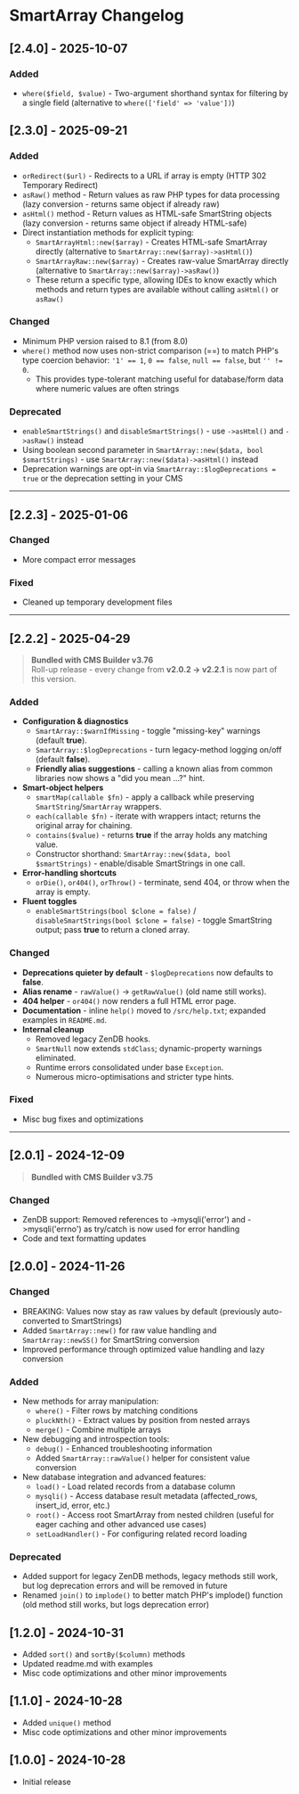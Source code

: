 # SmartArray Changelog

## [2.4.0] - 2025-10-07

### Added
- `where($field, $value)` - Two-argument shorthand syntax for filtering by a single field (alternative to `where(['field' => 'value'])`)

## [2.3.0] - 2025-09-21

### Added
- `orRedirect($url)` - Redirects to a URL if array is empty (HTTP 302 Temporary Redirect)
- `asRaw()` method - Return values as raw PHP types for data processing (lazy conversion - returns same object if already raw)
- `asHtml()` method - Return values as HTML-safe SmartString objects (lazy conversion - returns same object if already HTML-safe)
- Direct instantiation methods for explicit typing:
  - `SmartArrayHtml::new($array)` - Creates HTML-safe SmartArray directly (alternative to `SmartArray::new($array)->asHtml()`)
  - `SmartArrayRaw::new($array)` - Creates raw-value SmartArray directly (alternative to `SmartArray::new($array)->asRaw()`)
  - These return a specific type, allowing IDEs to know exactly which methods and return types are available without calling `asHtml()` or `asRaw()`

### Changed
- Minimum PHP version raised to 8.1 (from 8.0)
- `where()` method now uses non-strict comparison (==) to match PHP's type coercion behavior: `'1' == 1`, `0 == false`, `null == false`, but `'' != 0`.
  - This provides type-tolerant matching useful for database/form data where numeric values are often strings

### Deprecated
- `enableSmartStrings()` and `disableSmartStrings()` - use `->asHtml()` and `->asRaw()` instead
- Using boolean second parameter in `SmartArray::new($data, bool $smartStrings)` - use `SmartArray::new($data)->asHtml()` instead
- Deprecation warnings are opt-in via `SmartArray::$logDeprecations = true` or the deprecation setting in your CMS

---

## [2.2.3] - 2025-01-06

### Changed
- More compact error messages

### Fixed
- Cleaned up temporary development files

---

## [2.2.2] - 2025-04-29
> **Bundled with CMS Builder v3.76**  
> Roll-up release - every change from **v2.0.2 -> v2.2.1** is now part of this version.

### Added
- **Configuration & diagnostics**
  - `SmartArray::$warnIfMissing` - toggle "missing-key" warnings (default **true**).
  - `SmartArray::$logDeprecations` - turn legacy-method logging on/off (default **false**).
  - **Friendly alias suggestions** - calling a known alias from common libraries now shows a "did you mean ...?" hint.
- **Smart-object helpers**
  - `smartMap(callable $fn)` - apply a callback while preserving `SmartString`/`SmartArray` wrappers.
  - `each(callable $fn)` - iterate with wrappers intact; returns the original array for chaining.
  - `contains($value)` - returns **true** if the array holds any matching value.
  - Constructor shorthand: `SmartArray::new($data, bool $smartStrings)` - enable/disable SmartStrings in one call.
- **Error-handling shortcuts**   
  - `orDie()`, `or404()`, `orThrow()` - terminate, send 404, or throw when the array is empty.
- **Fluent toggles**   
  - `enableSmartStrings(bool $clone = false)` / `disableSmartStrings(bool $clone = false)` - toggle SmartString output; pass **true** to return a cloned array.

### Changed
- **Deprecations quieter by default** - `$logDeprecations` now defaults to **false**.
- **Alias rename** - `rawValue()` -> `getRawValue()` (old name still works).
- **404 helper** - `or404()` now renders a full HTML error page.
- **Documentation** - inline `help()` moved to `/src/help.txt`; expanded examples in `README.md`.
- **Internal cleanup**
  - Removed legacy ZenDB hooks.
  - `SmartNull` now extends `stdClass`; dynamic-property warnings eliminated.
  - Runtime errors consolidated under base `Exception`.
  - Numerous micro-optimisations and stricter type hints.

### Fixed
- Misc bug fixes and optimizations

---

## [2.0.1] - 2024-12-09

> **Bundled with CMS Builder v3.75**

### Changed
- ZenDB support: Removed references to ->mysqli('error') and ->mysqli('errno') as try/catch is now used for error handling
- Code and text formatting updates

## [2.0.0] - 2024-11-26

### Changed
* BREAKING: Values now stay as raw values by default (previously auto-converted to SmartStrings)
* Added `SmartArray::new()` for raw value handling and `SmartArray::newSS()` for SmartString conversion
* Improved performance through optimized value handling and lazy conversion

### Added
* New methods for array manipulation:
    * `where()` - Filter rows by matching conditions
    * `pluckNth()` - Extract values by position from nested arrays
    * `merge()` - Combine multiple arrays
* New debugging and introspection tools:
    * `debug()` - Enhanced troubleshooting information
    * Added `SmartArray::rawValue()` helper for consistent value conversion
* New database integration and advanced features:
    * `load()` - Load related records from a database column 
    * `mysqli()` - Access database result metadata (affected_rows, insert_id, error, etc.)
    * `root()` - Access root SmartArray from nested children (useful for eager caching and other advanced use cases)
    * `setLoadHandler()` - For configuring related record loading

### Deprecated
- Added support for legacy ZenDB methods, legacy methods still work, but log deprecation errors and will be removed in future
- Renamed `join()` to `implode()` to better match PHP's implode() function (old method still works, but logs deprecation error)

## [1.2.0] - 2024-10-31
* Added `sort()` and `sortBy($column)` methods
* Updated readme.md with examples
* Misc code optimizations and other minor improvements

## [1.1.0] - 2024-10-28
* Added `unique()` method
* Misc code optimizations and other minor improvements

## [1.0.0] - 2024-10-28
* Initial release
